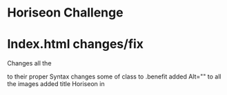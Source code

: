 # Horiseon Challenge

# Index.html changes/fix
Changes all the <div> to their proper Syntax
changes some of class to .benefit
added Alt="" to all the images
added title Horiseon in <title>
fixed Search Engine Optimization so when clicked sends you to that section on the page
added <a> href="/" </a> to Horiseon header so now when you click it, it sends you to the home page
# Index.html removed
.benefit-lead
.benefit-cost
.benefit-brand

# Sytle.css changes
.benefit-lead to .benefit
# Website links
https://lucasr0609.github.io/Horiseon-Challenge/
  <a href="https://lucasr0609.github.io/Horiseon-Challenge/"></a>
<img src= "./assets/images/127.0.0.1_5500_Develop_index.html.png" alt="website screenshot">
<a href="https://github.com/Lucasr0609/Horiseon-Challenge"></a>
![](images/127.0.0.1_5500_Develop_index.html.png)
